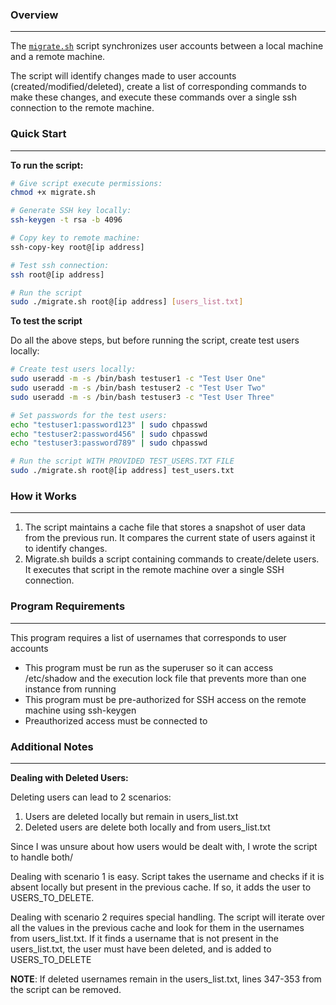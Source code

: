 ### Overview

---

The [`migrate.sh`](http://migrate.sh) script synchronizes user accounts between a local machine and a remote machine. 

The script will identify changes made to user accounts (created/modified/deleted), create a list of corresponding commands to make these changes, and execute these commands over a single ssh connection to the remote machine. 

### Quick Start

---

**To run the script:**

```bash
# Give script execute permissions:
chmod +x migrate.sh 

# Generate SSH key locally:
ssh-keygen -t rsa -b 4096

# Copy key to remote machine:
ssh-copy-key root@[ip address]

# Test ssh connection:
ssh root@[ip address]

# Run the script
sudo ./migrate.sh root@[ip address] [users_list.txt]
```

**To test the script**

Do all the above steps, but before running the script, create test users locally:

```bash
# Create test users locally:
sudo useradd -m -s /bin/bash testuser1 -c "Test User One"
sudo useradd -m -s /bin/bash testuser2 -c "Test User Two" 
sudo useradd -m -s /bin/bash testuser3 -c "Test User Three"

# Set passwords for the test users:
echo "testuser1:password123" | sudo chpasswd
echo "testuser2:password456" | sudo chpasswd
echo "testuser3:password789" | sudo chpasswd

# Run the script WITH PROVIDED TEST_USERS.TXT FILE
sudo ./migrate.sh root@[ip address] test_users.txt
```

### How it Works

---

1. The script maintains a cache file that stores a snapshot of user data from the previous run. It compares the current state of users against it to identify changes.
2. Migrate.sh builds a script containing commands to create/delete users. It executes that script in the remote machine over a single SSH connection.

### Program Requirements

---

This program requires a list of usernames that corresponds to user accounts 

- This program must be run as the superuser so it can access /etc/shadow and the execution lock file that prevents more than one instance from running
- This program must be pre-authorized for SSH access on the remote machine using ssh-keygen
- Preauthorized access must be connected to

### Additional Notes

---

**Dealing with Deleted Users:**

Deleting users can lead to 2 scenarios:

1. Users are deleted locally but remain in users_list.txt
2. Deleted users are delete both locally and from users_list.txt

Since I was unsure about how users would be dealt with, I wrote the script to handle both/

Dealing with scenario 1 is easy. Script takes the username and checks if it is absent locally but present in the previous cache. If so, it adds the user to USERS_TO_DELETE.

Dealing with scenario 2 requires special handling. The script will iterate over all the values in the previous cache and look for them in the usernames from users_list.txt. If it finds a username that is not present in the users_list.txt, the user must have been deleted, and is added to USERS_TO_DELETE

**NOTE**: If deleted usernames remain in the users_list.txt, lines 347-353 from the script can be removed. 
